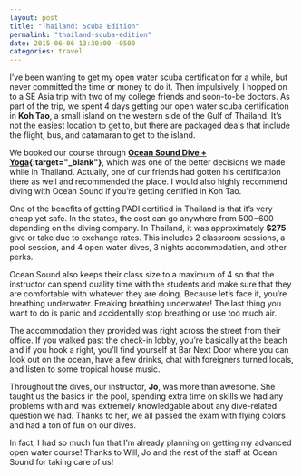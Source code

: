 ```yaml
---
layout: post
title: "Thailand: Scuba Edition"
permalink: "thailand-scuba-edition"
date: 2015-06-06 13:30:00 -0500
categories: travel
---
```

I’ve been wanting to get my open water scuba certification for a while, but never committed the time or money to do it. Then impulsively, I hopped on to a SE Asia trip with two of my college friends and soon-to-be doctors. As part of the trip, we spent 4 days getting our open water scuba certification in **Koh Tao**, a small island on the western side of the Gulf of Thailand. It’s not the easiest location to get to, but there are packaged deals that include the flight, bus, and catamaran to get to the island.

We booked our course through **[Ocean Sound Dive + Yoga](http://www.oceansoundkohtao.com/){:target="_blank"}**, which was one of the better decisions we made while in Thailand. Actually, one of our friends had gotten his certification there as well and recommended the place. I would also highly recommend diving with Ocean Sound if you’re getting certified in Koh Tao.

One of the benefits of getting PADI certified in Thailand is that it’s very cheap yet safe. In the states, the cost can go anywhere from $500-$600 depending on the diving company. In Thailand, it was approximately **$275** give or take due to exchange rates. This includes 2 classroom sessions, a pool session, and 4 open water dives, 3 nights accommodation, and other perks.

Ocean Sound also keeps their class size to a maximum of 4 so that the instructor can spend quality time with the students and make sure that they are comfortable with whatever they are doing. Because let’s face it, you’re breathing underwater. Freaking breathing underwater! The last thing you want to do is panic and accidentally stop breathing or use too much air.

The accommodation they provided was right across the street from their office. If you walked past the check-in lobby, you’re basically at the beach and if you hook a right, you’ll find yourself at Bar Next Door where you can look out on the ocean, have a few drinks, chat with foreigners turned locals, and listen to some tropical house music.

Throughout the dives, our instructor, **Jo**, was more than awesome. She taught us the basics in the pool, spending extra time on skills we had any problems with and was extremely knowledgable about any dive-related question we had. Thanks to her, we all passed the exam with flying colors and had a ton of fun on our dives.

In fact, I had so much fun that I’m already planning on getting my advanced open water course! Thanks to Will, Jo and the rest of the staff at Ocean Sound for taking care of us!
